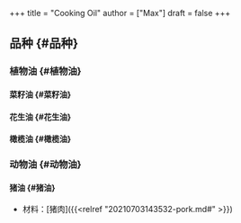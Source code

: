 +++
title = "Cooking Oil"
author = ["Max"]
draft = false
+++

## 品种 {#品种}


### 植物油 {#植物油}


#### 菜籽油 {#菜籽油}


#### 花生油 {#花生油}


#### 橄榄油 {#橄榄油}


### 动物油 {#动物油}


#### 猪油 {#猪油}

-   材料：[猪肉]({{<relref "20210703143532-pork.md#" >}})